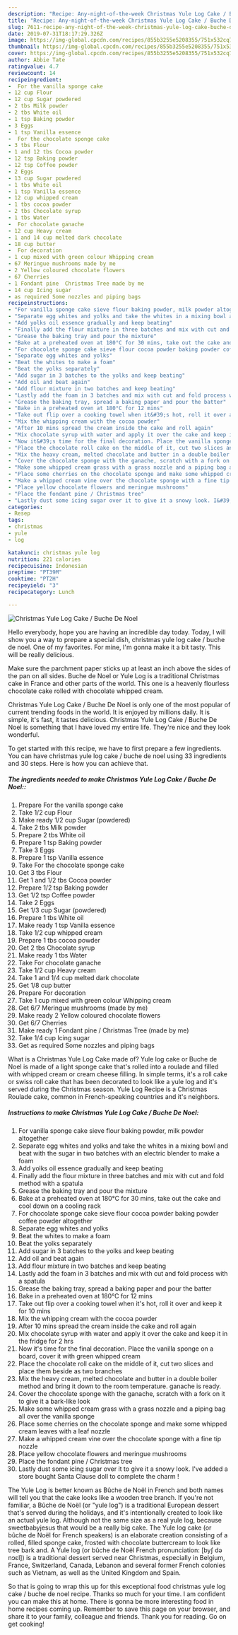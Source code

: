 ```yaml
---
description: "Recipe: Any-night-of-the-week Christmas Yule Log Cake / Buche De Noel"
title: "Recipe: Any-night-of-the-week Christmas Yule Log Cake / Buche De Noel"
slug: 7611-recipe-any-night-of-the-week-christmas-yule-log-cake-buche-de-noel
date: 2019-07-31T18:17:29.326Z
image: https://img-global.cpcdn.com/recipes/855b3255e5208355/751x532cq70/christmas-yule-log-cake-buche-de-noel-recipe-main-photo.jpg
thumbnail: https://img-global.cpcdn.com/recipes/855b3255e5208355/751x532cq70/christmas-yule-log-cake-buche-de-noel-recipe-main-photo.jpg
cover: https://img-global.cpcdn.com/recipes/855b3255e5208355/751x532cq70/christmas-yule-log-cake-buche-de-noel-recipe-main-photo.jpg
author: Abbie Tate
ratingvalue: 4.7
reviewcount: 14
recipeingredient:
-  For the vanilla sponge cake
- 12 cup Flour
- 12 cup Sugar powdered
- 2 tbs Milk powder
- 2 tbs White oil
- 1 tsp Baking powder
- 3 Eggs
- 1 tsp Vanilla essence
-  For the chocolate sponge cake
- 3 tbs Flour
- 1 and 12 tbs Cocoa powder
- 12 tsp Baking powder
- 12 tsp Coffee powder
- 2 Eggs
- 13 cup Sugar powdered
- 1 tbs White oil
- 1 tsp Vanilla essence
- 12 cup whipped cream
- 1 tbs cocoa powder
- 2 tbs Chocolate syrup
- 1 tbs Water
-  For chocolate ganache
- 12 cup Heavy cream
- 1 and 14 cup melted dark chocolate
- 18 cup butter
-  For decoration
- 1 cup mixed with green colour Whipping cream
- 67 Meringue mushrooms made by me
- 2 Yellow coloured chocolate flowers
- 67 Cherries
- 1 Fondant pine  Christmas Tree made by me
- 14 cup Icing sugar
- as required Some nozzles and piping bags
recipeinstructions:
- "For vanilla sponge cake sieve flour baking powder, milk powder altogether"
- "Separate egg whites and yolks and take the whites in a mixing bowl and beat with the sugar in two batches with an electric blender to make a foam"
- "Add yolks oil essence gradually and keep beating"
- "Finally add the flour mixture in three batches and mix with cut and fold method with a spatula"
- "Grease the baking tray and pour the mixture"
- "Bake at a preheated oven at 180°C for 30 mins, take out the cake and cool down on a cooling rack"
- "For chocolate sponge cake sieve flour cocoa powder baking powder coffee powder altogether"
- "Separate egg whites and yolks"
- "Beat the whites to make a foam"
- "Beat the yolks separately"
- "Add sugar in 3 batches to the yolks and keep beating"
- "Add oil and beat again"
- "Add flour mixture in two batches and keep beating"
- "Lastly add the foam in 3 batches and mix with cut and fold process with a spatula"
- "Grease the baking tray, spread a baking paper and pour the batter"
- "Bake in a preheated oven at 180°C for 12 mins"
- "Take out flip over a cooking towel when it&#39;s hot, roll it over and keep it for 10 mins"
- "Mix the whipping cream with the cocoa powder"
- "After 10 mins spread the cream inside the cake and roll again"
- "Mix chocolate syrup with water and apply it over the cake and keep it in the fridge for 2 hrs"
- "Now it&#39;s time for the final decoration. Place the vanilla sponge on a board, cover it with green whipped cream"
- "Place the chocolate roll cake on the middle of it, cut two slices and place them beside as two branches"
- "Mix the heavy cream, melted chocolate and butter in a double boiler method and bring it down to the room temperature. ganache is ready."
- "Cover the chocolate sponge with the ganache, scratch with a fork on it to give it a bark-like look"
- "Make some whipped cream grass with a grass nozzle and a piping bag all over the vanilla sponge"
- "Place some cherries on the chocolate sponge and make some whipped cream leaves with a leaf nozzle"
- "Make a whipped cream vine over the chocolate sponge with a fine tip nozzle"
- "Place yellow chocolate flowers and meringue mushrooms"
- "Place the fondant pine / Christmas tree"
- "Lastly dust some icing sugar over it to give it a snowy look. I&#39;ve added a store bought Santa Clause doll to complete the charm !"
categories:
- Resep
tags:
- christmas
- yule
- log

katakunci: christmas yule log
nutrition: 221 calories
recipecuisine: Indonesian
preptime: "PT39M"
cooktime: "PT2H"
recipeyield: "3"
recipecategory: Lunch

---
```



![Christmas Yule Log Cake / Buche De Noel](https://img-global.cpcdn.com/recipes/855b3255e5208355/751x532cq70/christmas-yule-log-cake-buche-de-noel-recipe-main-photo.jpg)

Hello everybody, hope you are having an incredible day today. Today, I will show you a way to prepare a special dish, christmas yule log cake / buche de noel. One of my favorites. For mine, I'm gonna make it a bit tasty. This will be really delicious.

Make sure the parchment paper sticks up at least an inch above the sides of the pan on all sides. Buche de Noel or Yule Log is a traditional Christmas cake in France and other parts of the world. This one is a heavenly flourless chocolate cake rolled with chocolate whipped cream.

Christmas Yule Log Cake / Buche De Noel is only one of the most popular of current trending foods in the world. It is enjoyed by millions daily. It is simple, it's fast, it tastes delicious. Christmas Yule Log Cake / Buche De Noel is something that I have loved my entire life. They're nice and they look wonderful.


To get started with this recipe, we have to first prepare a few ingredients. You can have christmas yule log cake / buche de noel using 33 ingredients and 30 steps. Here is how you can achieve that.

##### The ingredients needed to make Christmas Yule Log Cake / Buche De Noel::

1. Prepare  For the vanilla sponge cake
1. Take 1/2 cup Flour
1. Make ready 1/2 cup Sugar (powdered)
1. Take 2 tbs Milk powder
1. Prepare 2 tbs White oil
1. Prepare 1 tsp Baking powder
1. Take 3 Eggs
1. Prepare 1 tsp Vanilla essence
1. Take  For the chocolate sponge cake
1. Get 3 tbs Flour
1. Get 1 and 1/2 tbs Cocoa powder
1. Prepare 1/2 tsp Baking powder
1. Get 1/2 tsp Coffee powder
1. Take 2 Eggs
1. Get 1/3 cup Sugar (powdered)
1. Prepare 1 tbs White oil
1. Make ready 1 tsp Vanilla essence
1. Take 1/2 cup whipped cream
1. Prepare 1 tbs cocoa powder
1. Get 2 tbs Chocolate syrup
1. Make ready 1 tbs Water
1. Take  For chocolate ganache
1. Take 1/2 cup Heavy cream
1. Take 1 and 1/4 cup melted dark chocolate
1. Get 1/8 cup butter
1. Prepare  For decoration
1. Take 1 cup mixed with green colour Whipping cream
1. Get 6/7 Meringue mushrooms (made by me)
1. Make ready 2 Yellow coloured chocolate flowers
1. Get 6/7 Cherries
1. Make ready 1 Fondant pine / Christmas Tree (made by me)
1. Take 1/4 cup Icing sugar
1. Get as required Some nozzles and piping bags


What is a Christmas Yule Log Cake made of? Yule log cake or Buche de Noel is made of a light sponge cake that&#39;s rolled into a roulade and filled with whipped cream or cream cheese filling. In simple terms, it&#39;s a roll cake or swiss roll cake that has been decorated to look like a yule log and it&#39;s served during the Christmas season. Yule Log Recipe is a Christmas Roulade cake, common in French-speaking countries and it&#39;s neighbors. 

##### Instructions to make Christmas Yule Log Cake / Buche De Noel:

1. For vanilla sponge cake sieve flour baking powder, milk powder altogether
1. Separate egg whites and yolks and take the whites in a mixing bowl and beat with the sugar in two batches with an electric blender to make a foam
1. Add yolks oil essence gradually and keep beating
1. Finally add the flour mixture in three batches and mix with cut and fold method with a spatula
1. Grease the baking tray and pour the mixture
1. Bake at a preheated oven at 180°C for 30 mins, take out the cake and cool down on a cooling rack
1. For chocolate sponge cake sieve flour cocoa powder baking powder coffee powder altogether
1. Separate egg whites and yolks
1. Beat the whites to make a foam
1. Beat the yolks separately
1. Add sugar in 3 batches to the yolks and keep beating
1. Add oil and beat again
1. Add flour mixture in two batches and keep beating
1. Lastly add the foam in 3 batches and mix with cut and fold process with a spatula
1. Grease the baking tray, spread a baking paper and pour the batter
1. Bake in a preheated oven at 180°C for 12 mins
1. Take out flip over a cooking towel when it&#39;s hot, roll it over and keep it for 10 mins
1. Mix the whipping cream with the cocoa powder
1. After 10 mins spread the cream inside the cake and roll again
1. Mix chocolate syrup with water and apply it over the cake and keep it in the fridge for 2 hrs
1. Now it&#39;s time for the final decoration. Place the vanilla sponge on a board, cover it with green whipped cream
1. Place the chocolate roll cake on the middle of it, cut two slices and place them beside as two branches
1. Mix the heavy cream, melted chocolate and butter in a double boiler method and bring it down to the room temperature. ganache is ready.
1. Cover the chocolate sponge with the ganache, scratch with a fork on it to give it a bark-like look
1. Make some whipped cream grass with a grass nozzle and a piping bag all over the vanilla sponge
1. Place some cherries on the chocolate sponge and make some whipped cream leaves with a leaf nozzle
1. Make a whipped cream vine over the chocolate sponge with a fine tip nozzle
1. Place yellow chocolate flowers and meringue mushrooms
1. Place the fondant pine / Christmas tree
1. Lastly dust some icing sugar over it to give it a snowy look. I&#39;ve added a store bought Santa Clause doll to complete the charm !


The Yule Log is better known as Bûche de Noël in French and both names will tell you that the cake looks like a wooden tree branch. If you&#39;re not familiar, a Bûche de Noël (or &#34;yule log&#34;) is a traditional European dessert that&#39;s served during the holidays, and it&#39;s intentionally created to look like an actual yule log. Although not the same size as a real yule log, because sweetbabyjesus that would be a really big cake. The Yule log cake (or bûche de Noël for French speakers) is an elaborate creation consisting of a rolled, filled sponge cake, frosted with chocolate buttercream to look like tree bark and. A Yule log (or bûche de Noël French pronunciation: [byʃ də nɔɛl]) is a traditional dessert served near Christmas, especially in Belgium, France, Switzerland, Canada, Lebanon and several former French colonies such as Vietnam, as well as the United Kingdom and Spain. 

So that is going to wrap this up for this exceptional food christmas yule log cake / buche de noel recipe. Thanks so much for your time. I am confident you can make this at home. There is gonna be more interesting food in home recipes coming up. Remember to save this page on your browser, and share it to your family, colleague and friends. Thank you for reading. Go on get cooking!
